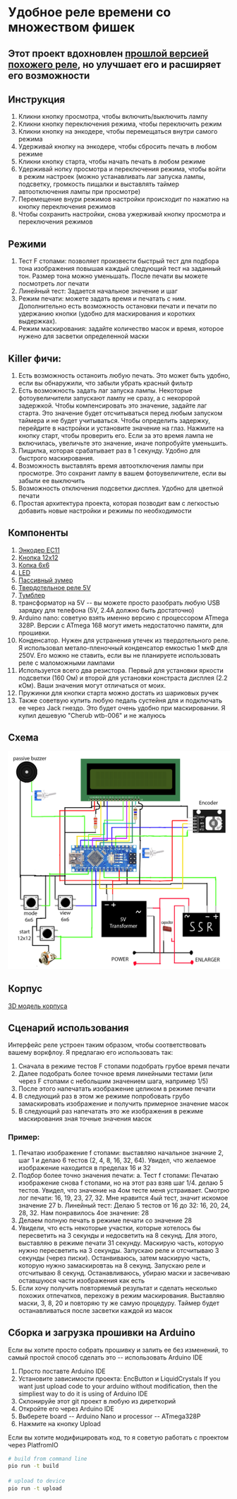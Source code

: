 # Удобное реле времени со множеством фишек

## Этот проект вдохновлен [прошлой версией похожего реле](https://github.com/nikonov1101/kafstop-timer), но улучшает его и расширяет его возможности

## Инструкция

1. Кликни кнопку просмотра, чтобы включить/выключить лампу
2. Кликни кнопку переключения режима, чтобы переключить режим
3. Кликни кнопку на энкодере, чтобы перемещаться внутри самого режима
4. Удерживай кнопку на энкодере, чтобы сбросить печать в любом режиме
5. Кликни кнопку старта, чтобы начать печать в любом режиме
6. Удерживай нопку просмотра и переключения режима, чтобы войти в режим настроек (можно устанавливать лаг запуска лампы, подсветку, громкость пищалки и выставлять таймер автоотключения лампы при просмотре)
7. Перемещение внури режимов настройки происходит по нажатию на кнопку переключения режимов
8. Чтобы сохранить настройки, снова ужерживай кнопку просмотра и переключения режимов

## Режими

1. Тест F стопами: позволяет произвести быстрый тест для подбора тона изображения повышая каждый следующий тест на заданный тон. Размер тона можно уменьшать. После печати вы можете посмотреть лог печати
2. Линейный тест: Задается начальное значение и шаг
3. Режим печати: можете задать время и печатать с ним. Дополнительно есть возможность остановки печати и печати по удержанию кнопки (удобно для маскирования и коротких выдержках).
4. Режим маскирования: задайте количество масок и время, которое нужено для засветки определенной маски

## Killer фичи:

1. Есть возможность останоить любую печать. Это может быть удобно, если вы обнаружили, что забыли убрать красный фильтр
2. Есть возможность задать лаг запуска лампы. Некоторые фотоувеличители запускают лампу не сразу, а с некоророй задержкой. Чтобы компенсировать это значение, задайте лаг старта. Это значение будет отсчитываться перед любым запуском таймера и не будет учитываться. Чтобы определить задержку, перейдите в настройки и установите значение на глаз. Нажмите на кнопку старт, чтобы проверить его. Если за это время лампа не включилась, увеличьте это значение, иначе попробуйте уменьшить.
3. Пищилка, которая срабатывает раз в 1 секунду. Удобно для быстрого маскирования.
4. Возможность выставлять время автоотключения лампы при просмотре. Это сохранит лампу в вашем фотоувеличителе, если вы забыли ее выключить
5. Возможность отключения подсветки дисплея. Удобно для цветной печати
6. Простая архитектура проекта, которая позводит вам с легкостью добавить новые настройки и режимы по необходимости

## Компоненты

1. [Энкодер EC11](https://sl.aliexpress.ru/p?key=1wDHs4W)
2. [Кнопка 12x12](https://sl.aliexpress.ru/p?key=8sDHsMU)
3. [Копка 6x6](https://sl.aliexpress.ru/p?key=TiDHsci)
4. [LED](https://sl.aliexpress.ru/p?key=tgDHsiN)
5. [Пассивный зумер](https://sl.aliexpress.ru/p?key=XcDHsAE)
6. [Твердотельное реле 5V](https://sl.aliexpress.ru/p?key=AWDHsN6)
7. [Тумблер](https://sl.aliexpress.ru/p?key=7LDHstq)
8. трансформатор на 5V -- вы можете просто разобрать любую USB зарядку для телефона (5V, 2.4A должно быть достаточно)
9. Arduino nano: советую взять именно версию с процессором ATmega 328P. Версии с ATmega 168 могут иметь недостаточно памяти, для прошивки.
10. Конденсатор. Нужен для устранения утечек из твердотельного реле. Я использовал метало-пленочный конденсатор емкостью 1 мкФ для 250V. Его можно не ставить, если вы не планируете использовать реле с маломожными лампами
11. Используется всего два резистора. Первый для установки яркости подсветки (160 Ом) и второй для установки констраста дисплея (2.2 кОм). Ваши значения могут отличаться от моих.
12. Пружинки для кнопки старта можно достать из шариковых ручек
13. Также советвую купить любую педаль сустейня для и подключать ее через Jack гнездо. Это будет очень удобно при маскировании. Я купил дешевую "Cherub wtb-006" и не жалуюсь

## Схема

![Схема](./Circuit.jpg)

## Корпус

[3D модель корпуса](./TimerBox.stl)

## Сценарий использования

Интерфейс реле устроен таким образом, чтобы соответствовать вашему воркфлоу. Я предлагаю его использовать так:
1. Сначала в режиме тестов F стопами подобрать грубое время печати
2. Далее подобрать более точное время линейными тестами (или через F стопами с небольшим значением шага, например 1/5)
3. После этого напечатать изображение целиком в режиме печати
4. В следующий раз в этом же режиме попробовать грубо замаскировать изображение и получить примерное значение масок
5. В следующий раз напечатать это же изображения в режиме маскирования зная точные значения масок

### Пример:

1. Печатаю изображение f стопами: выставляю начальное значние 2, шаг 1 и делаю 6 тестов (2, 4, 8, 16, 32, 64). Увидел, что желаемое изображение находится в пределах 16 и 32
2. Подбор более точно значения печати:
  a. Тест f стопами: Печатаю изображение снова f стопами, но на этот раз взяв шаг 1/4. делаю 5 тестов. Увидел, что значение на 4ом тесте меня устраивает. Смотрю лог печати: 16, 19, 23, 27, 32. Мне нравится 4ый тест, значит искомое значение 27
  b. Линейный тест: Делаю 5 тестов от 16 до 32: 16, 20, 24, 28, 32. Нам понравилось 4ое значение: 28
3. Делаем полную печать в режиме печати со значение 28
4. Увидели, что есть некоторые участки, которые хотелось бы пересветить на 3 секунды и недосветить на 8 секунд. Для этого, выставляю в режиме печати 31 секунду. Маскирую часть, которую нужно пересветить на 3 секунды. Запускаю реле и отсчитываю 3 секунды (через писки). Останвиваюсь, затем маскирую часть, которую нужно замаскировтаь на 8 секунд. Запускаю реле и отсчитываю 8 секунд. Останавливаюсь, убираю маски и засвечиваю оставшуюся части изображения как есть
5. Если хочу получить повторяемый результат и сделать несколько похожих отпечатков, перехожу в режим маскирования. Выставляю маски, 3, 8, 20 и повторяю ту же самую процедуру. Таймер будет останавливаться после засветки каждой из масок

## Сборка и загрузка прошивки на Arduino

Если вы хотите просто собрать прошивку и залить ее без изменений, то самый простой способ сделать это -- использовать Arduino IDE
1. Просто поставте Arduino IDE
2. Установите зависимости проекта: EncButton и LiquidCrystals
If you want just upload code to your arduino without modification, then the simpliest way to do it is using of Arduino IDE
3. Склонируйе этот git проект в любую из диреткорий
4. Откройте его через Arduino IDE
5. Выберете board -- Arduino Nano и processor --  ATmega328P
6. Нажмите на кнопку Upload

Если вы хотите модифицировать код, то я советую работать с проектом через PlatfromIO

```bash
# build from command line
pio run -t build

# upload to device
pio run -t upload
```
